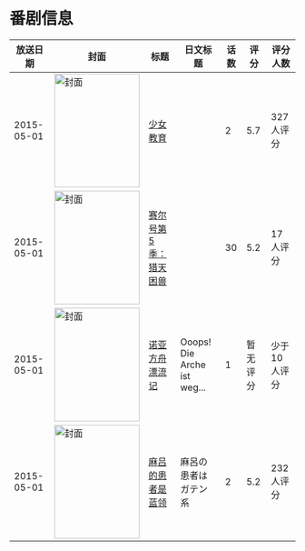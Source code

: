 # 番剧信息

|放送日期|封面|标题|日文标题|话数|评分|评分人数|
|---|---|---|---|---|---|---|
|2015-05-01|<img src="https://bangumi.tv/img/no_icon_subject.png" alt="封面" style="width:150px;height:200px;object-fit:cover;">|[少女教育](https://bangumi.tv/subject/126192)||2|5.7|327人评分|
|2015-05-01|<img src="https://lain.bgm.tv/pic/cover/c/39/e5/463607_z1ki1.jpg" alt="封面" style="width:150px;height:200px;object-fit:cover;">|[赛尔号第5季：猎天困兽](https://bangumi.tv/subject/463607)||30|5.2|17人评分|
|2015-05-01|<img src="https://lain.bgm.tv/pic/cover/c/af/82/374395_6wwKK.jpg" alt="封面" style="width:150px;height:200px;object-fit:cover;">|[诺亚方舟漂流记](https://bangumi.tv/subject/374395)|Ooops! Die Arche ist weg...|1|暂无评分|少于10人评分|
|2015-05-01|<img src="https://bangumi.tv/img/no_icon_subject.png" alt="封面" style="width:150px;height:200px;object-fit:cover;">|[麻吕的患者是蓝领](https://bangumi.tv/subject/132691)|麻呂の患者はガテン系|2|5.2|232人评分|
